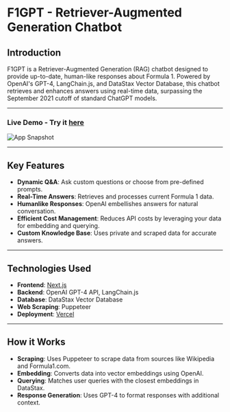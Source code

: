 # F1GPT - Retriever-Augmented Generation Chatbot

## **Introduction**
F1GPT is a Retriever-Augmented Generation (RAG) chatbot designed to provide up-to-date, human-like responses about Formula 1. Powered by OpenAI's GPT-4, LangChain.js, and DataStax Vector Database, this chatbot retrieves and enhances answers using real-time data, surpassing the September 2021 cutoff of standard ChatGPT models.

---

### **Live Demo - Try it [here](https://nextjs-f1gpt-pppsrc5cx-antquas-projects.vercel.app/)**  


![App Snapshot](https://drive.google.com/uc?id=1ygjD600DuiD2DA9g8-sAuL43DmIYDVU0)


---

## **Key Features**
- **Dynamic Q&A**: Ask custom questions or choose from pre-defined prompts.
- **Real-Time Answers**: Retrieves and processes current Formula 1 data.
- **Humanlike Responses**: OpenAI embellishes answers for natural conversation.
- **Efficient Cost Management**: Reduces API costs by leveraging your data for embedding and querying.
- **Custom Knowledge Base**: Uses private and scraped data for accurate answers.

---

## **Technologies Used**
- **Frontend**: [Next.js](https://nextjs.org/)
- **Backend**: OpenAI GPT-4 API, LangChain.js
- **Database**: DataStax Vector Database
- **Web Scraping**: Puppeteer
- **Deployment**: [Vercel](https://vercel.com/)

---

## **How it Works**
- **Scraping**: Uses Puppeteer to scrape data from sources like Wikipedia and Formula1.com.
- **Embedding**: Converts data into vector embeddings using OpenAI.
- **Querying**: Matches user queries with the closest embeddings in DataStax.
- **Response Generation**: Uses GPT-4 to format responses with additional context.



